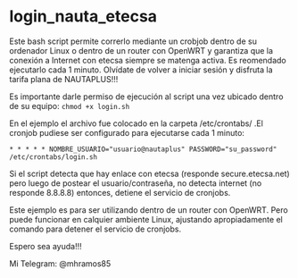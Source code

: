 # login_nauta_etecsa

Este bash script permite correrlo mediante un crobjob dentro de su ordenador Linux o dentro de un router con OpenWRT y garantiza que la conexión a Internet con etecsa siempre se matenga activa.
Es reomendado ejecutarlo cada 1 minuto.
Olvídate de volver a iniciar sesión y disfruta la tarifa plana de NAUTAPLUS!!!

Es importante darle permiso de ejecución al script una vez ubicado dentro de su equipo: `chmod +x login.sh`

En el ejemplo el archivo fue colocado en la carpeta /etc/crontabs/ .El cronjob pudiese ser configurado para ejecutarse cada 1 minuto: 

```shell
* * * * * NOMBRE_USUARIO="usuario@nautaplus" PASSWORD="su_password" /etc/crontabs/login.sh
```

Si el script detecta que hay enlace con etecsa (responde secure.etecsa.net) pero luego de postear el usuario/contraseña, no detecta internet (no responde 8.8.8.8) entonces, detiene el servicio de cronjobs. 

Este ejemplo es para ser utilizando dentro de un router con OpenWRT. Pero puede funcionar en calquier ambiente Linux, ajustando apropiadamente el comando para detener el servicio de cronjobs.

Espero sea ayuda!!! 

Mi Telegram: @mhramos85
